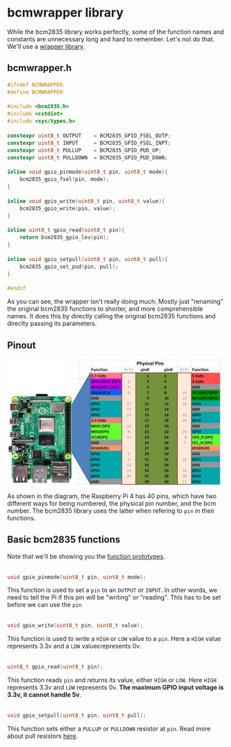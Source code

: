 # bcmwrapper library
While the bcm2835 library works perfectly, some of the function names and constants are unnecessary long and hard to remember. Let's not do that. We'll use a [wrapper library]([https://github.com/Triton-Baja/Data-Acquisition/blob/main/include/bcmwrapper/bcmwrapper.h](https://en.wikipedia.org/wiki/Wrapper_library)).

## bcmwrapper.h
```C++
#ifndef BCMWRAPPER
#define BCMWRAPPER

#include <bcm2835.h>
#include <cstdint>
#include <sys/types.h>

constexpr uint8_t OUTPUT	= BCM2835_GPIO_FSEL_OUTP;
constexpr uint8_t INPUT		= BCM2835_GPIO_FSEL_INPT;
constexpr uint8_t PULLUP	= BCM2835_GPIO_PUD_UP;
constexpr uint8_t PULLDOWN	= BCM2835_GPIO_PUD_DOWN;

inline void gpio_pinmode(uint8_t pin, uint8_t mode){
	bcm2835_gpio_fsel(pin, mode);
}

inline void gpio_write(uint8_t pin, uint8_t value){
	bcm2835_gpio_write(pin, value);
}

inline uint8_t gpio_read(uint8_t pin){
	return bcm2835_gpio_lev(pin);
}

inline void gpio_setpull(uint8_t pin, uint8_t pull){
	bcm2835_gpio_set_pud(pin, pull);
}

#endif
```
As you can see, the wrapper isn't really doing much. Mostly just "renaming" the original bcm2835 functions to shorter, and more comprehensible names. It does this by directly calling the original bcm2835 functions and direclty passing its parameters.

## Pinout
<img align="center" src="../.assets/reference/pinout-corrected-1024x605.jpg" width="600" />

As shown in the diagram, the Raspberry Pi 4 has 40 pins, which have two different ways for being numbered, the physical pin number, and the bcm number. The bcm2835 library uses the latter when refering to `pin` in their functions.

## Basic bcm2835 functions
Note that we'll be showing you the [function prototypes](https://cplusplus.com/articles/yAqpX9L8/).<br><br>

```C++
void gpio_pinmode(uint8_t pin, uint8_t mode);
```
This function is used to set a `pin` to an `OUTPUT` or `INPUT`. In other words, we need to tell the Pi if this pin will be "writing" or "reading". This has to be set before we can use the `pin`<br><br>

```C++
void gpio_write(uint8_t pin, uint8_t value);
```
This function is used to write a `HIGH` or `LOW` value to a `pin`. Here a `HIGH` value represents 3.3v and a `LOW` valueɛrepresents 0v.<br><br>

```C++
uint8_t gpio_read(uint8_t pin);
```
This function reads `pin` and returns its value, either `HIGH` or `LOW`. Here `HIGH` represents 3.3v and `LOW` represents 0v. **The maximum GPIO input voltage is 3.3v, it cannot handle 5v**.<br><br>

```C++
void gpio_setpull(uint8_t pin, uint8_t pull);
```
This function sets either a `PULLUP` or `PULLDOWN` resistor at `pin`. Read more about pull resistors [here](https://eepower.com/resistor-guide/resistor-applications/pull-up-resistor-pull-down-resistor/).<br><br>
